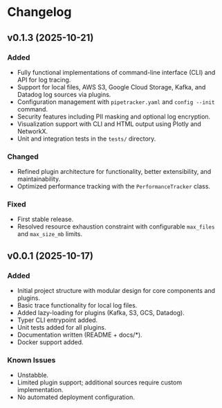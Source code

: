 # Changelog
## v0.1.3 (2025-10-21)

### Added
- Fully functional implementations of command-line interface (CLI) and API for log tracing.
- Support for local files, AWS S3, Google Cloud Storage, Kafka, and Datadog log sources via plugins.
- Configuration management with `pipetracker.yaml` and `config --init` command.
- Security features including PII masking and optional log encryption.
- Visualization support with CLI and HTML output using Plotly and NetworkX.
- Unit and integration tests in the `tests/` directory.

### Changed
- Refined plugin architecture for functionality, better extensibility, and maintainability.
- Optimized performance tracking with the `PerformanceTracker` class.

### Fixed
- First stable release.
- Resolved resource exhaustion constraint with configurable `max_files` and `max_size_mb` limits.

## v0.0.1 (2025-10-17)
### Added
- Initial project structure with modular design for core components and plugins.
- Basic trace functionality for local log files.
- Added lazy-loading for plugins (Kafka, S3, GCS, Datadog).
- Typer CLI entrypoint added.
- Unit tests added for all plugins.
- Documentation written (README + docs/*).
- Docker support added.

### Known Issues
- Unstabble.
- Limited plugin support; additional sources require custom implementation.
- No automated deployment configuration.
